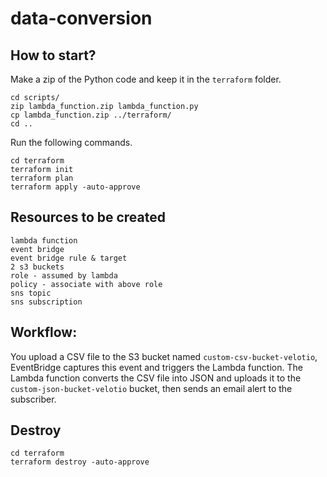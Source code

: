# data-conversion

## How to start?

Make a zip of the Python code and keep it in the `terraform` folder.

```
cd scripts/
zip lambda_function.zip lambda_function.py
cp lambda_function.zip ../terraform/
cd ..
```

Run the following commands.
```
cd terraform
terraform init
terraform plan
terraform apply -auto-approve
```

## Resources to be created
```
lambda function
event bridge
event bridge rule & target
2 s3 buckets
role - assumed by lambda
policy - associate with above role
sns topic
sns subscription
```

## Workflow:
You upload a CSV file to the S3 bucket named `custom-csv-bucket-velotio`, EventBridge captures this event and triggers the Lambda function. The Lambda function converts the CSV file into JSON and uploads it to the `custom-json-bucket-velotio` bucket, then sends an email alert to the subscriber.


## Destroy
```
cd terraform
terraform destroy -auto-approve
```
